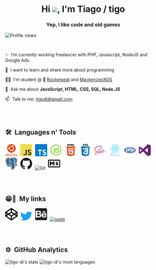 <h1 align="center">Hi <img src="https://raw.githubusercontent.com/kaueMarques/kaueMarques/master/hi.gif" width="30px">, I'm Tiago / tigo</h1>
<h3 align="center">Yep, I like code and old games</h3>

<p align="left"><img src="https://komarev.com/ghpvc/?username=tigo-di&color=yellow" alt="Profile views" /></p>

<br>

✨&nbsp;&nbsp;I’m currently working freelancer with PHP, Javascript, NodeJS and Google Ads.

🌱&nbsp;&nbsp;I want to learn and share more about programming

🧑‍🎓&nbsp;&nbsp;I'm student @ 🚀 [Rocketseat](https://rocketseat.com.br/) and [Mackenzie/ADS](https://mackenzie.br/)

💬&nbsp;&nbsp;Ask me about **JavaScript, HTML, CSS, SQL, Node.JS**

📫&nbsp;&nbsp;Talk to me: tigodi@gmail.com


<br><br>

## 🛠 &nbsp;Languages n' Tools

<img alt="Ubuntu" src="https://raw.githubusercontent.com/devicons/devicon/master/icons/ubuntu/ubuntu-plain-wordmark.svg" width="40" height="40">&nbsp;
<img alt="Javascript" src="https://raw.githubusercontent.com/devicons/devicon/master/icons/javascript/javascript-original.svg" width="40" height="40">&nbsp;
<img alt="Typescript" src="https://raw.githubusercontent.com/devicons/devicon/master/icons/typescript/typescript-original.svg" width="40" height="40">&nbsp;
<img alt="Node.js" src="https://raw.githubusercontent.com/devicons/devicon/master/icons/nodejs/nodejs-original.svg" width="40" height="40">&nbsp;
<img alt="HTML" src="https://raw.githubusercontent.com/devicons/devicon/master/icons/html5/html5-original-wordmark.svg" width="40" height="40">&nbsp;
<img alt="CSS" src="https://raw.githubusercontent.com/devicons/devicon/master/icons/css3/css3-original-wordmark.svg" width="40" height="40">&nbsp;
<img alt="SASS" src="https://raw.githubusercontent.com/devicons/devicon/master/icons/sass/sass-original.svg" width="40" height="40">&nbsp;
<img alt="React" src="https://raw.githubusercontent.com/devicons/devicon/master/icons/react/react-original-wordmark.svg" width="40" height="40">&nbsp;
<img alt="PHP" src="https://raw.githubusercontent.com/devicons/devicon/master/icons/php/php-plain.svg" width="40" height="40">&nbsp;
<img alt="Visual Studio Code" src="https://raw.githubusercontent.com/devicons/devicon/master/icons/visualstudio/visualstudio-plain.svg" width="40" height="40">&nbsp;
<img alt="PostgreSQL" src="https://raw.githubusercontent.com/devicons/devicon/master/icons/postgresql/postgresql-original.svg" width="40" height="40">&nbsp;
<img alt="GitHub" src="https://raw.githubusercontent.com/devicons/devicon/master/icons/github/github-original.svg" width="40" height="40">&nbsp;
<img alt="Git" src="https://www.vectorlogo.zone/logos/git-scm/git-scm-icon.svg" width="40" height="40">&nbsp;
<img alt="Markdown" src="https://raw.githubusercontent.com/devicons/devicon/master/icons/markdown/markdown-original.svg" width="40" height="40">&nbsp;

<br><br>

## 😁💬 &nbsp;My links

<p align="left">
<a href="https://codepen.io/tigo-di" target="_blank"><font color="white"><img alt="codepen" src="https://raw.githubusercontent.com/devicons/devicon/master/icons/codepen/codepen-plain.svg" width="40" height="40"></font></a>&nbsp;
<a href="https://twitter.com/tigo" target="_blank"><img src="https://raw.githubusercontent.com/devicons/devicon/master/icons/twitter/twitter-original.svg" alt="twitter"/ width="40" height="28"></a>&nbsp;
<a href="https://www.behance.net/tiagodb" target="_blank"><img src="https://raw.githubusercontent.com/devicons/devicon/master/icons/behance/behance-plain.svg" alt="behance" width="40" height="40"></a>&nbsp;
<a href="https://replit.com/@tigo-di" target="_blank"><img align="center" src="https://img.shields.io/badge/tigo-di-05122A?style=flat&logo=replit" alt="replit"/></a>
</p>

<br><br>

## ⚙️ &nbsp;GitHub Analytics

<p align="left">
<img width="530em" src="https://github-readme-stats.vercel.app/api?username=tigo-di&show_icons=true&theme=vision-friendly-dark" alt="tigo-di's stats"/>
<img width="530em" src="https://github-readme-stats.vercel.app/api/top-langs/?username=tigo-di&layout=compact&theme=vision-friendly-dark" alt="tigo-di's most languages"/>
</p>

<br><br>




<!--
**tigo-di/tigo-di** is a ✨ _special_ ✨ repository because its `README.md` (this file) appears on your GitHub profile.

Here are some ideas to get you started:

- 🔭 I’m currently working on ...
- 🌱 I’m currently learning ...
- 👯 I’m looking to collaborate on ...
- 🤔 I’m looking for help with ...
- 💬 Ask me about ...
- 📫 How to reach me: ...
- 😄 Pronouns: ...
- ⚡ Fun fact: ...
-->
